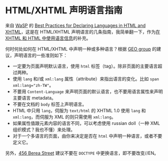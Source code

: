 # HTML/XHTML 声明语言指南

来自 [WaSP][0] 的 [Best Practices for Declaring Languages in HTML and XHTML][1]，这是在 HTML/XHTML 声明语言的几条指南，我简单翻一下，作为[在 XHTML 和 HTML 中使用语言信息][2]的补充。

何时何处如何在 HTML/XHTML 中声明一种或多种语言？根据 [GEO group][3] 的建议，声明语言的一些准则如下：

- 一定要为页面声明默认语言，使用 `html` 标签（tag）。除非页面的主要语言超过两种。
- 使用 `lang` 和/或 `xml:lang` 属性（attribute）来指出语言的变化。比如 `span xml:lang="zh-TW"`。
- 不要用 `Content-Language` 来声明页面的默认语言，也不要用语言属性来声明主要语言 metadata。
- 不要在文档的 `body` 标签上声明语言。
- HTML 中只用 `lang`，伺服为 `text/html` 的 XHTML 1.0 使用 `lang` 和 `xml:lang`，而伺服为 XML 的则只需使用 `xml:lang`。
- 如果属性值跟元素内容的语言不同，可以考虑使用 russian doll（一种 XML 组织模式？我也不懂）来处理。
- 对于一个多语言的页面，由你来决定是否在 `html` 中声明一种语言，或者不要定义它。

另外，[456 Berea Street][4] 建议不要在 `DOCTYPE` 中更换语言，即不要改变//EN。

[0]: http://www.webstandards.org/
[1]: http://www.webstandards.org/buzz/archive/2005_09.html#a000558
[2]: https://www.google.com/search?q=在XHTML和HTML中使用语言信息&ie=UTF-8&oe=UTF-8
[3]: http://www.w3.org/International/geo/
[4]: http://www.456bereastreet.com/archive/200509/declaring_languages_in_html_and_xhtml/
